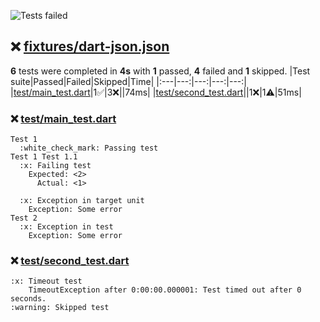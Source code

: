 ![Tests failed](https://img.shields.io/badge/tests-1%20passed%2C%204%20failed%2C%201%20skipped-critical)
## :x: <a id="user-content-r0" href="#r0">fixtures/dart-json.json</a>
**6** tests were completed in **4s** with **1** passed, **4** failed and **1** skipped.
|Test suite|Passed|Failed|Skipped|Time|
|:---|---:|---:|---:|---:|
|[test/main_test.dart](#r0s0)|1:white_check_mark:|3:x:||74ms|
|[test/second_test.dart](#r0s1)||1:x:|1:warning:|51ms|
### :x: <a id="user-content-r0s0" href="#r0s0">test/main_test.dart</a>
```
Test 1
  :white_check_mark: Passing test
Test 1 Test 1.1
  :x: Failing test
	Expected: <2>
	  Actual: <1>
	
  :x: Exception in target unit
	Exception: Some error
Test 2
  :x: Exception in test
	Exception: Some error
```
### :x: <a id="user-content-r0s1" href="#r0s1">test/second_test.dart</a>
```
:x: Timeout test
	TimeoutException after 0:00:00.000001: Test timed out after 0 seconds.
:warning: Skipped test
```